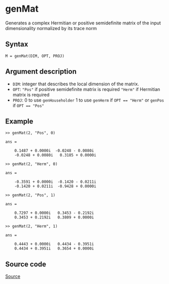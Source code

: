 # genMat
Generates a complex Hermitian or positive semidefinite matrix of the input dimensionality normalized by its trace norm

## Syntax
``M = genMat(DIM, OPT, PROJ)``

## Argument description
- ``DIM``: integer that describes the local dimension of the matrix.
- ``OPT``: ``"Pos"`` if positive semidefinite matrix is required
           ``"Herm"`` if Hermitian matrix is required
- ``PROJ``: 0 to use ``genHouseholder``
            1 to use ``genHerm`` if ``OPT == "Herm"`` or ``genPos`` if ``OPT == "Pos"``

## Example
    >> genMat(2, "Pos", 0)

    ans =

        0.1487 + 0.0000i  -0.0248 - 0.0080i
        -0.0248 + 0.0080i   0.3185 + 0.0000i

    >> genMat(2, "Herm", 0)

    ans =

        -0.3591 + 0.0000i  -0.1420 - 0.0211i
        -0.1420 + 0.0211i  -0.9428 + 0.0000i

    >> genMat(2, "Pos", 1)

    ans = 

        0.7297 + 0.0000i   0.3453 - 0.2192i
        0.3453 + 0.2192i   0.3809 + 0.0000i
        
    >> genMat(2, "Herm", 1)

    ans =

        0.4443 + 0.0000i   0.4434 - 0.3951i
        0.4434 + 0.3951i   0.3654 + 0.0000i

## Source code
[Source](https://github.com/ankith-mohan/SEP/blob/main/helpers/genMat.m)